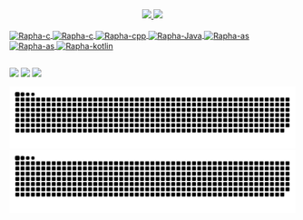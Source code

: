 <div align="center">
  <a href="https://github.com/clickrapha">
    <!-- other theme algolia -->
<img height="180em" src="https://github-readme-stats.vercel.app/api?username=clickrapha&show_icons=true&theme=cobalt2&include_all_commits=true&count_private=true"/>
  <img height="180em" whidth="100em" src="https://github-readme-stats.vercel.app/api/top-langs/?username=clickrapha&layout=compact&langs_count=7&theme=cobalt2"/>
</div>
  
<div style="display: inline_block"><br>
  <img align="center" alt="Rapha-c" height="30" width="40"  src="https://cdn.jsdelivr.net/gh/devicons/devicon/icons/git/git-original.svg" />
  <img align="center" alt="Rapha-c" height="30" width="40" src="https://cdn.jsdelivr.net/gh/devicons/devicon/icons/c/c-original.svg">
  <img align="center" alt="Rapha-cpp" height="30" width="40" src="https://cdn.jsdelivr.net/gh/devicons/devicon/icons/cplusplus/cplusplus-original.svg">
  <img align="center" alt="Rapha-Java" height="30" width="40" src="https://cdn.jsdelivr.net/gh/devicons/devicon/icons/java/java-original.svg">
  <img align="center" alt="Rapha-as" height="30" width="40" src="https://cdn.jsdelivr.net/gh/devicons/devicon/icons/androidstudio/androidstudio-original.svg">
  <img align="center" alt="Rapha-as" height="30" width="40" src="https://cdn.jsdelivr.net/gh/devicons/devicon/icons/python/python-original.svg" />
  <img align="center" alt="Rapha-kotlin" height="30" width="40" src="https://cdn.jsdelivr.net/gh/devicons/devicon/icons/kotlin/kotlin-original.svg" />
</div>

  ##
<div>
  <a href="https://www.linkedin.com/in/raphaelmm" target="_blank"><img src="https://img.shields.io/badge/-LinkedIn-%230077B5?style=for-the-badge&logo=linkedin&logoColor=white" target="_blank"></a> 
  <a href="https://instagram.com/clickrapha" target="_blank"><img src="https://img.shields.io/badge/-Instagram-%23E4405F?style=for-the-badge&logo=instagram&logoColor=white" target="_blank"></a>
  <a href = "mailto:clickrapha@gmail.com"><img src="https://img.shields.io/badge/-Gmail-%23333?style=for-the-badge&logo=gmail&logoColor=white" target="_blank"></a>
  
  ![Snake animation](https://github.com/clickrapha/clickrapha/blob/output/github-contribution-grid-snake-dark.svg#gh-dark-mode-only)
  ![Snake animation](https://github.com/clickrapha/clickrapha/blob/output/github-contribution-grid-snake.svg#gh-light-mode-only)

</div>
